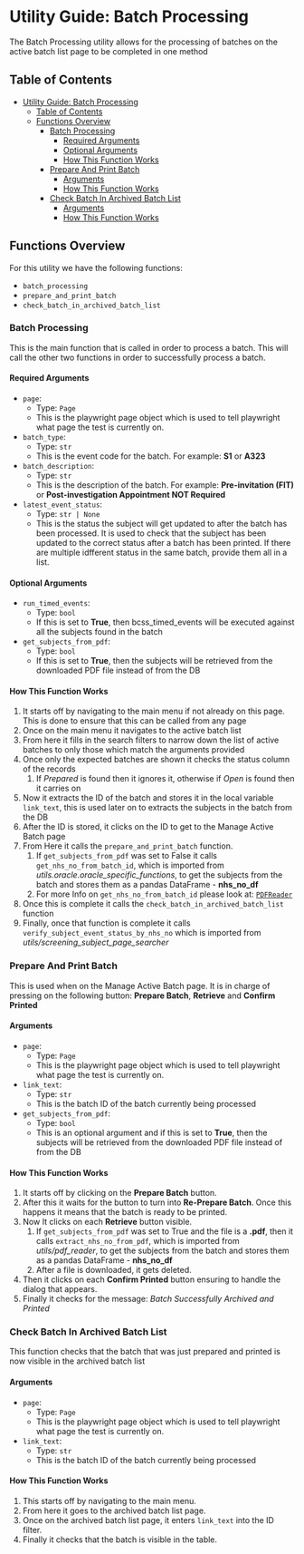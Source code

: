 # Utility Guide: Batch Processing

The Batch Processing utility allows for the processing of batches on the active batch list page to be completed in one method

## Table of Contents

- [Utility Guide: Batch Processing](#utility-guide-batch-processing)
  - [Table of Contents](#table-of-contents)
  - [Functions Overview](#functions-overview)
    - [Batch Processing](#batch-processing)
      - [Required Arguments](#required-arguments)
      - [Optional Arguments](#optional-arguments)
      - [How This Function Works](#how-this-function-works)
    - [Prepare And Print Batch](#prepare-and-print-batch)
      - [Arguments](#arguments)
      - [How This Function Works](#how-this-function-works-1)
    - [Check Batch In Archived Batch List](#check-batch-in-archived-batch-list)
      - [Arguments](#arguments-1)
      - [How This Function Works](#how-this-function-works-2)

## Functions Overview

For this utility we have the following functions:

- `batch_processing`
- `prepare_and_print_batch`
- `check_batch_in_archived_batch_list`

### Batch Processing

This is the main function that is called in order to process a batch.
This will call the other two functions in order to successfully process a batch.

#### Required Arguments

- `page`:
  - Type: `Page`
  - This is the playwright page object which is used to tell playwright what page the test is currently on.
- `batch_type`:
  - Type: `str`
  - This is the event code for the batch. For example: **S1** or **A323**
- `batch_description`:
  - Type: `str`
  - This is the description of the batch. For example: **Pre-invitation (FIT)** or **Post-investigation Appointment NOT Required**
- `latest_event_status`:
  - Type: `str | None`
  - This is the status the subject will get updated to after the batch has been processed. It is used to check that the subject has been updated to the correct status after a batch has been printed. If there are multiple idfferent status in the same batch, provide them all in a list.

#### Optional Arguments

- `run_timed_events`:
  - Type: `bool`
  - If this is set to **True**, then bcss_timed_events will be executed against all the subjects found in the batch
- `get_subjects_from_pdf`:
  - Type: `bool`
  - If this is set to **True**, then the subjects will be retrieved from the downloaded PDF file instead of from the DB

#### How This Function Works

1. It starts off by navigating to the main menu if not already on this page. This is done to ensure that this can be called from any page
2. Once on the main menu it navigates to the active batch list
3. From here it fills in the search filters to narrow down the list of active batches to only those which match the arguments provided
4. Once only the expected batches are shown it checks the status column of the records
   1. If *Prepared* is found then it ignores it, otherwise if *Open* is found then it carries on
5. Now it extracts the ID of the batch and stores it in the local variable `link_text`, this is used later on to extracts the subjects in the batch from the DB
6. After the ID is stored, it clicks on the ID to get to the Manage Active Batch page
7. From Here it calls the `prepare_and_print_batch` function.
   1. If `get_subjects_from_pdf` was set to False it calls `get_nhs_no_from_batch_id`, which is imported from *utils.oracle.oracle_specific_functions*, to get the subjects from the batch and stores them as a pandas DataFrame - **nhs_no_df**
   2. For more Info on `get_nhs_no_from_batch_id` please look at: [`PDFReader`](PDFReader.md)
8. Once this is complete it calls the `check_batch_in_archived_batch_list` function
9. Finally, once that function is complete it calls `verify_subject_event_status_by_nhs_no` which is imported from *utils/screening_subject_page_searcher*

### Prepare And Print Batch

This is used when on the Manage Active Batch page.
It is in charge of pressing on the following button: **Prepare Batch**, **Retrieve** and **Confirm Printed**

#### Arguments

- `page`:
  - Type: `Page`
  - This is the playwright page object which is used to tell playwright what page the test is currently on.
- `link_text`:
  - Type: `str`
  - This is the batch ID of the batch currently being processed
- `get_subjects_from_pdf`:
  - Type: `bool`
  - This is an optional argument and if this is set to **True**, then the subjects will be retrieved from the downloaded PDF file instead of from the DB

#### How This Function Works

1. It starts off by clicking on the **Prepare Batch** button.
2. After this it waits for the button to turn into **Re-Prepare Batch**. Once this happens it means that the batch is ready to be printed.
3. Now It clicks on each **Retrieve** button visible.
   1. If `get_subjects_from_pdf` was set to True and the file is a **.pdf**, then it calls `extract_nhs_no_from_pdf`, which is imported from *utils/pdf_reader*, to get the subjects from the batch and stores them as a pandas DataFrame - **nhs_no_df**
   2. After a file is downloaded, it gets deleted.
4. Then it clicks on each **Confirm Printed** button ensuring to handle the dialog that appears.
5. Finally it checks for the message: *Batch Successfully Archived and Printed*

### Check Batch In Archived Batch List

This function checks that the batch that was just prepared and printed is now visible in the archived batch list

#### Arguments

- `page`:
  - Type: `Page`
  - This is the playwright page object which is used to tell playwright what page the test is currently on.
- `link_text`:
  - Type: `str`
  - This is the batch ID of the batch currently being processed

#### How This Function Works

1. This starts off by navigating to the main menu.
2. From here it goes to the archived batch list page.
3. Once on the archived batch list page, it enters `link_text` into the ID filter.
4. Finally it checks that the batch is visible in the table.
